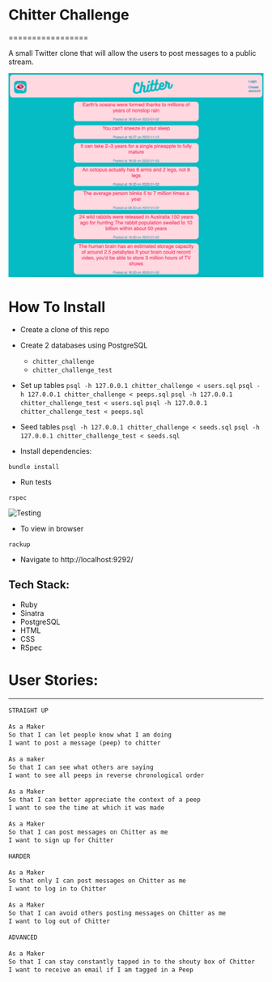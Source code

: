 # Chitter Challenge
=================

A small Twitter clone that will allow the users to post messages to a public stream.

![Home Feed](./feed.png)

# How To Install

- Create a clone of this repo

- Create 2 databases using PostgreSQL
  - ````chitter_challenge````
  - ````chitter_challenge_test````

- Set up tables
````psql -h 127.0.0.1 chitter_challenge < users.sql````
````psql -h 127.0.0.1 chitter_challenge < peeps.sql````
````psql -h 127.0.0.1 chitter_challenge_test < users.sql````
````psql -h 127.0.0.1 chitter_challenge_test < peeps.sql````

- Seed tables
````psql -h 127.0.0.1 chitter_challenge < seeds.sql````
````psql -h 127.0.0.1 chitter_challenge_test < seeds.sql````

- Install dependencies:
````
bundle install
````

- Run tests
```
rspec
```
![Testing](./coverage.png)

- To view in browser 
````
rackup
````

- Navigate to http://localhost:9292/

## Tech Stack:
- Ruby
- Sinatra
- PostgreSQL
- HTML
- CSS
- RSpec

# User Stories:
-------

```
STRAIGHT UP

As a Maker
So that I can let people know what I am doing  
I want to post a message (peep) to chitter

As a maker
So that I can see what others are saying  
I want to see all peeps in reverse chronological order

As a Maker
So that I can better appreciate the context of a peep
I want to see the time at which it was made

As a Maker
So that I can post messages on Chitter as me
I want to sign up for Chitter

HARDER

As a Maker
So that only I can post messages on Chitter as me
I want to log in to Chitter

As a Maker
So that I can avoid others posting messages on Chitter as me
I want to log out of Chitter

ADVANCED

As a Maker
So that I can stay constantly tapped in to the shouty box of Chitter
I want to receive an email if I am tagged in a Peep
```
